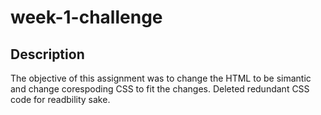 # week-1-challenge

## Description

The objective of this assignment was to change the HTML to be simantic and change corespoding CSS to fit the changes. Deleted redundant CSS code for readbility sake.